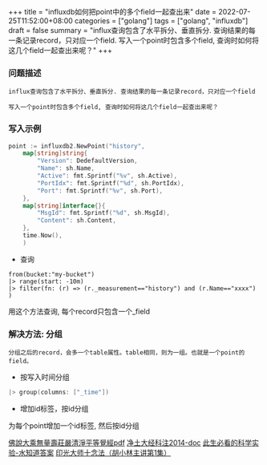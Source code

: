 +++
title = "influxdb如何把point中的多个field一起查出来"
date = 2022-07-25T11:52:00+08:00
categories = ["golang"]
tags = ["golang", "influxdb"]
draft = false
summary = "influx查询包含了水平拆分、垂直拆分. 查询结果的每一条记录record，只对应一个field. 写入一个point时包含多个field, 查询时如何将这几个field一起查出来呢？"
+++

### 问题描述

    influx查询包含了水平拆分、垂直拆分. 查询结果的每一条记录record，只对应一个field

    写入一个point时包含多个field, 查询时如何将这几个field一起查出来呢？

### 写入示例

```go
point := influxdb2.NewPoint("history",
    map[string]string{
        "Version": DedefaultVersion,
        "Name": sh.Name,
        "Active": fmt.Sprintf("%v", sh.Active),
        "PortIdx": fmt.Sprintf("%d", sh.PortIdx),
        "Port": fmt.Sprintf("%v", sh.Port),
    },
    map[string]interface{}{
        "MsgId": fmt.Sprintf("%d", sh.MsgId),
        "Content": sh.Content,
    },
    time.Now(),
    )
```

* 查询

```
from(bucket:"my-bucket")
|> range(start: -10m)
|> filter(fn: (r) => (r._measurement=="history") and (r.Name=="xxxx") )
```

用这个方法查询, 每个record只包含一个_field


### 解决方法: 分组

    分组之后的record，会多一个table属性。table相同，则为一组。也就是一个point的field。

* 按写入时间分组

```go
|> group(columns: ["_time"])
```

* 增加id标签，按id分组

为每个point增加一个id标签, 然后按id分组



[佛說大乘無量壽莊嚴清淨平等覺經pdf](http://www.sxjy360.top/page-download/)
[净土大经科注2014-doc](http://www.sxjy360.top/page-download/)
[此生必看的科学实验-水知道答案](http://www.sxjy360.top/page-download/)
[印光大师十念法（胡小林主讲第1集）](http://www.sxjy360.top/page-download/)
